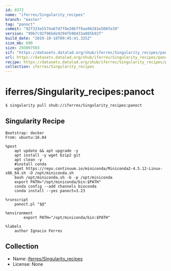 ```yaml
---
id: 8372
name: "iferres/Singularity_recipes"
branch: "master"
tag: "panoct"
commit: "92f333e5574a67d7f8e20b7f9aa96281e508fe39"
version: "99b7c92f96bde9294fb90433a085b92f"
build_date: "2019-10-18T09:45:41.325Z"
size_mb: 690
size: 293097503
sif: "https://datasets.datalad.org/shub/iferres/Singularity_recipes/panoct/2019-10-18-92f333e5-99b7c92f/99b7c92f96bde9294fb90433a085b92f.simg"
url: https://datasets.datalad.org/shub/iferres/Singularity_recipes/panoct/2019-10-18-92f333e5-99b7c92f/
recipe: https://datasets.datalad.org/shub/iferres/Singularity_recipes/panoct/2019-10-18-92f333e5-99b7c92f/Singularity
collection: iferres/Singularity_recipes
---
```


# iferres/Singularity_recipes:panoct

```bash
$ singularity pull shub://iferres/Singularity_recipes:panoct
```

## Singularity Recipe

```singularity
Bootstrap: docker
From: ubuntu:16.04

%post 
	apt update && apt upgrade -y
	apt install -y wget bzip2 git
	apt clean -y
	#install conda 
	wget https://repo.continuum.io/miniconda/Miniconda2-4.5.12-Linux-x86_64.sh -O /opt/miniconda.sh
	bash /opt/miniconda.sh -b -p /opt/miniconda
	export PATH="/opt/miniconda/bin:$PATH"
	conda config --add channels bioconda
	conda install --yes panoct=3.23

%runscript
	panoct.pl "$@"

%environment
        export PATH="/opt/miniconda/bin:$PATH"

%labels
	author Ignacio Ferres
```

## Collection

 - Name: [iferres/Singularity_recipes](https://github.com/iferres/Singularity_recipes)
 - License: None

